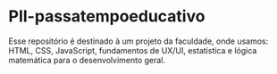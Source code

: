 # PII-passatempoeducativo
Esse repositório é destinado à um projeto da faculdade, onde usamos: HTML, CSS, JavaScript, fundamentos de UX/UI, estatística e lógica matemática para o desenvolvimento geral.
